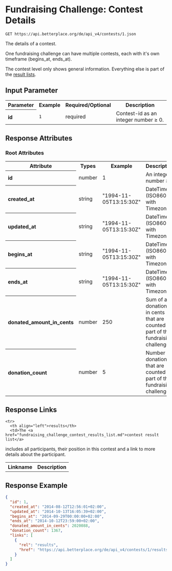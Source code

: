 
# Fundraising Challenge: Contest Details

```nginx
GET https://api.betterplace.org/de/api_v4/contests/1.json
```

The details of a contest.

One fundraising challenge can have multiple contests, each with
it's own timeframe (begins_at, ends_at).

The contest level only shows general information.
Everything else is part of the [result lists](fundraising_challenge_contest_results_list.md).


## Input Parameter

<table>
  <tr>
    <th>Parameter</th>
    <th>Example</th>
    <th>Required/Optional</th>
    <th>Description</th>
  </tr>
  <tr>
    <th align="left">id</th>
    <td><code>1</code></td>
    <td>required</td>
    <td>Contest-id as an integer number ≥ 0.</td>
  </tr>
</table>

## Response Attributes

### Root Attributes

  <table>
    <tr>
      <th>Attribute</th>
      <th>Types</th>
      <th>Example</th>
      <th>Description</th>
    </tr>
    <tr>
      <th align="left">id</th>
      <td>number</td>
      <td>1</td>
      <td>An integer number ≥ 1</td>
    </tr>
    <tr>
      <th align="left">created_at</th>
      <td>string</td>
      <td>"1994-11-05T13:15:30Z"</td>
      <td>DateTime (ISO8601 with Timezone)</td>
    </tr>
    <tr>
      <th align="left">updated_at</th>
      <td>string</td>
      <td>"1994-11-05T13:15:30Z"</td>
      <td>DateTime (ISO8601 with Timezone)</td>
    </tr>
    <tr>
      <th align="left">begins_at</th>
      <td>string</td>
      <td>"1994-11-05T13:15:30Z"</td>
      <td>DateTime (ISO8601 with Timezone)</td>
    </tr>
    <tr>
      <th align="left">ends_at</th>
      <td>string</td>
      <td>"1994-11-05T13:15:30Z"</td>
      <td>DateTime (ISO8601 with Timezone)</td>
    </tr>
    <tr>
      <th align="left">donated_amount_in_cents</th>
      <td>number</td>
      <td>250</td>
      <td>Sum of all donations in cents
that are counted as part of this fundraising challenge.
</td>
    </tr>
    <tr>
      <th align="left">donation_count</th>
      <td>number</td>
      <td>5</td>
      <td>Number of donations
that are counted as part of this fundraising challenge.
</td>
    </tr>
  </table>
</table>

## Response Links

<table>
  <tr>
    <th>Linkname</th>
    <th>Description</th>
  </tr>

    <tr>
      <th align="left">results</th>
      <td>The <a href="fundraising_challenge_contest_results_list.md">contest result list</a>
includes all participants, their position in this contest
and a link to more details about the participant.
</td>
    </tr>
</table>

## Response Example

```json
{
  "id": 1,
  "created_at": "2014-08-12T12:56:01+02:00",
  "updated_at": "2014-10-13T16:05:39+02:00",
  "begins_at": "2014-09-29T00:00:00+02:00",
  "ends_at": "2014-10-12T23:59:00+02:00",
  "donated_amount_in_cents": 2020088,
  "donation_count": 1367,
  "links": [
    {
      "rel": "results",
      "href": "https://api.betterplace.org/de/api_v4/contests/1/results.json"
    }
  ]
}
```

